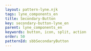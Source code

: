```yaml
---
layout: pattern-lyne.njk
tags: lyne_components_en
title: Secondary-Button
key: secondary-button-lyne_en
parent: lyne_components_en
keywords: button, icon, split, action
order: 50
patternId: sbbSecondaryButton
---
```

